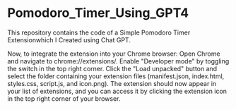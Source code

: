 # Pomodoro_Timer_Using_GPT4
This repository contains the code of a Simple Pomodoro Timer Extensionwhich I Created using Chat GPT.

Now, to integrate the extension into your Chrome browser: Open Chrome and navigate to chrome://extensions/. Enable "Developer mode" by toggling the switch in the top right corner. Click the "Load unpacked" button and select the folder containing your extension files (manifest.json, index.html, styles.css, script.js, and icon.png). The extension should now appear in your list of extensions, and you can access it by clicking the extension icon in the top right corner of your browser.
